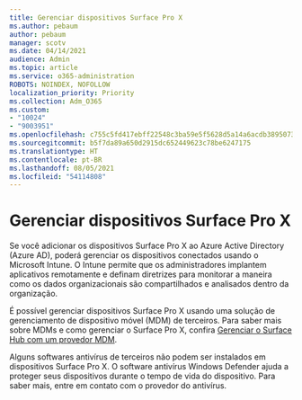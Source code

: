 ```yaml
---
title: Gerenciar dispositivos Surface Pro X
ms.author: pebaum
author: pebaum
manager: scotv
ms.date: 04/14/2021
audience: Admin
ms.topic: article
ms.service: o365-administration
ROBOTS: NOINDEX, NOFOLLOW
localization_priority: Priority
ms.collection: Adm_O365
ms.custom:
- "10024"
- "9003951"
ms.openlocfilehash: c755c5fd417ebff22548c3ba59e5f5628d5a14a6acdb38950737ea70b9e545c7
ms.sourcegitcommit: b5f7da89a650d2915dc652449623c78be6247175
ms.translationtype: HT
ms.contentlocale: pt-BR
ms.lasthandoff: 08/05/2021
ms.locfileid: "54114808"
---
```

# <a name="manage-surface-pro-x-devices"></a>Gerenciar dispositivos Surface Pro X

Se você adicionar os dispositivos Surface Pro X ao Azure Active Directory (Azure AD), poderá gerenciar os dispositivos conectados usando o Microsoft Intune. O Intune permite que os administradores implantem aplicativos remotamente e definam diretrizes para monitorar a maneira como os dados organizacionais são compartilhados e analisados dentro da organização.

É possível gerenciar dispositivos Surface Pro X usando uma solução de gerenciamento de dispositivo móvel (MDM) de terceiros. Para saber mais sobre MDMs e como gerenciar o Surface Pro X, confira [Gerenciar o Surface Hub com um provedor MDM](https://docs.microsoft.com/surface-hub/manage-settings-with-mdm-for-surface-hub).

Alguns softwares antivírus de terceiros não podem ser instalados em dispositivos Surface Pro X. O software antivírus Windows Defender ajuda a proteger seus dispositivos durante o tempo de vida do dispositivo. Para saber mais, entre em contato com o provedor do antivírus.

